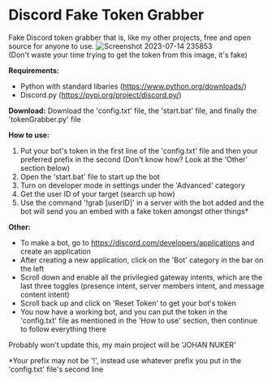 # Discord Fake Token Grabber
Fake Discord token grabber that is, like my other projects, free and open source for anyone to use. ![Screenshot 2023-07-14 235853](https://github.com/ngs-official/fake-token-grab/assets/123272327/a8022720-74c0-4b6b-899c-583741f6d329) <br /> (Don't waste your time trying to get the token from this image, it's fake)


**Requirements:**
* Python with standard libaries (https://www.python.org/downloads/)
* Discord.py (https://pypi.org/project/discord.py/)

**Download:**
Download the 'config.txt' file, the 'start.bat' file, and finally the 'tokenGrabber.py' file

**How to use:**
1. Put your bot's token in the first line of the 'config.txt' file and then your preferred prefix in the second (Don't know how? Look at the 'Other' section below)
2. Open the 'start.bat' file to start up the bot
3. Turn on developer mode in settings under the 'Advanced' category
4. Get the user ID of your target (search up how)
5. Use the command '!grab [userID]' in a server with the bot added and the bot will send you an embed with a fake token amongst other things* 

**Other:**
* To make a bot, go to https://discord.com/developers/applications and create an application
* After creating a new application, click on the 'Bot' category in the bar on the left
* Scroll down and enable all the privilegied gateway intents, which are the last three toggles (presence intent, server members intent, and message content intent)
* Scroll back up and click on 'Reset Token' to get your bot's token
* You now have a working bot, and you can put the token in the 'config.txt' file as mentioned in the 'How to use' section, then continue to follow everything there   <br />
   
Probably won't update this, my main project will be 'JOHAN NUKER' <br />

*Your prefix may not be '!', instead use whatever prefix you put in the 'config.txt' file's second line
